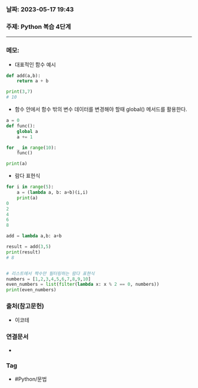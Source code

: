 ### 날짜: 2023-05-17 19:43

### 주제: Python 복습 4단계 
---
### 메모: 
- 대표적인 함수 예시
``` python 
def add(a,b): 
	return a + b

print(3,7)
# 10
```
- 함수 안에서 함수 밖의 변수 데이터를 변경해야 할때 global() 메서드를 활용한다. 
``` python
a = 0 
def func():
	global a
	a += 1

for _ in range(10): 
	func()

print(a)
```
- 람다 표현식 
``` python 
for i in range(5):
	a = (lambda a, b: a+b)(i,i)
	print(a)
0
2
4
6
8

add = lambda a,b: a+b

result = add(3,5)
print(result)
# 8


# 리스트에서 짝수만 필터링하는 람다 표현식 
numbers = [1,2,3,4,5,6,7,8,9,10]
even_numbers = list(filter(lambda x: x % 2 == 0, numbers))
print(even_numbers)
```

### 출처(참고문헌) 
- 이코테

### 연결문서 
- 

### Tag
- #Python/문법 